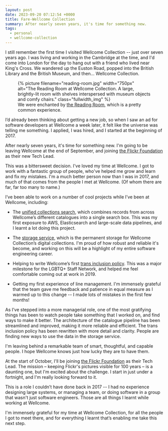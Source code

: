 ```yaml
---
layout: post
date: 2023-09-20 07:12:54 +0000
title: Fare-Wellcome Collection
summary: After nearly seven years, it's time for something new.
tags:
  - personal
  - wellcome-collection
---
```

I still remember the first time I visited Wellcome Collection -- just over seven years ago.
I was living and working in the Cambridge at the time, and I'd come into London for the day to hang out with a friend who lived near King's Cross.
We wandered up the Euston Road, popped into the British Library and the British Museum, and then… Wellcome Collection.

<figure>
  {%
    picture
    filename="reading-room.jpg"
    width="750px"
    alt="The Reading Room at Wellcome Collection. A large, brightly-lit room with shelves interspersed with museum objects and comfy chairs."
    class="fullwidth_img"
  %}
  <figcaption>
    We were enchanted by <a href="https://wellcomecollection.org/pages/Wvlk4yAAAB8A3ufp">the Reading Room</a>, which is a pretty common experience.
  </figcaption>
</figure>

I’d already been thinking about getting a new job, so when I saw an ad for software developers at Wellcome a week later, it felt like the universe was telling me something.
I applied, I was hired, and I started at the beginning of 2017.

After nearly seven years, it's time for something new.
I'm going to be leaving Wellcome at the end of September, and joining [the Flickr Foundation][flickr] as their new Tech Lead.

This was a bittersweet decision.
I've loved my time at Wellcome.
I got to work with a fantastic group of people, who've helped me grow and learn and fix my mistakes.
I'm a much better person now than I was in 2017, and much of that comes from the people I met at Wellcome.
(Of whom there are far, far too many to name.)

I’ve been able to work on a number of cool projects while I’ve been at Wellcome, including:

*   The [unified collections search], which combines records from across Wellcome’s different catalogues into a single search box.
    This was my first exposure to AWS, Elasticsearch and large-scale data pipelines, and I learnt a lot doing this project.

*   The [storage service], which is the permanent storage for Wellcome Collection’s digital collections.
    I'm proud of how robust and reliable it's become, and working on this will be a highlight of my entire software engineering career.

*   Helping to write Wellcome’s first [trans inclusion policy].
    This was a major milestone for the LGBTQ+ Staff Network, and helped me feel comfortable coming out at work in 2019.

*   Getting my first experience of line management.
    I'm immensely grateful that the team gave me feedback and patience in equal measure as I warmed up to this change -- I made lots of mistakes in the first few months!

[unified collections search]: https://wellcomecollection.org/collections
[storage service]: https://github.com/wellcomecollection/storage-service
[trans inclusion policy]: https://wellcome.org/news/our-trans-inclusion-policy-latest-step-making-wellcome-more-inclusive

As I’ve stepped into a more managerial role, one of the most gratifying things has been to watch people take something that I worked on, and find ways to make it better.
The architecture of the catalogue pipeline has been streamlined and improved, making it more reliable and efficient. The trans inclusion policy has been rewritten with more detail and clarity. People are finding new ways to use the data in the storage service.

I'm leaving behind a remarkable team of smart, thoughtful, and capable people.
I hope Wellcome knows just how lucky they are to have them.

At the start of October, I'll be joining [the Flickr Foundation][flickr] as their Tech Lead.
The mission – keeping Flickr's pictures visible for 100 years – is a daunting one, but I'm excited about the challenge.
I start in just under a fortnight, and I'm really looking forward to it.

This is a role I couldn’t have done back in 2017 -- I had no experience designing large systems, or managing a team, or doing software in a group that wasn't just software engineers.
Those are all things I learnt while working at Wellcome.

I'm immensely grateful for my time at Wellcome Collection, for all the people I got to meet there, and for everything I learnt that’s enabling me take this next step.

[flickr]: https://www.flickr.org/
